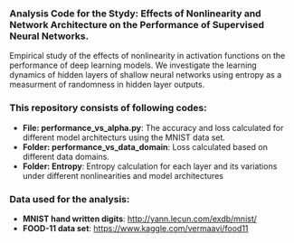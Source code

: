 ### Analysis Code for the Stydy: Effects of Nonlinearity and Network Architecture on the Performance of Supervised Neural Networks. 
Empirical study of the effects of nonlinearity in activation functions on the performance of deep learning models. We investigate the learning dynamics of hidden layers of shallow neural networks using entropy as a measurment of randomness in hidden layer outputs.

### This repository consists of following codes:
 - **File: performance_vs_alpha.py**: The accuracy and loss calculated for different model architecturs using the MNIST data set.
 - **Folder: performance_vs_data_domain**: Loss calculated based on different data domains.
 - **Folder: Entropy**: Entropy calculation for each layer and its variations under different nonlinearities and model architectures
 
 ### Data used for the analysis:
 - **MNIST hand written digits**: http://yann.lecun.com/exdb/mnist/
 - **FOOD-11 data set**: https://www.kaggle.com/vermaavi/food11
